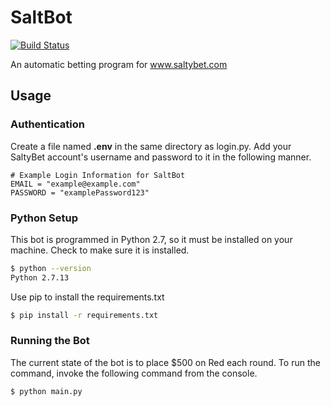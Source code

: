 # SaltBot
[![Build Status](https://travis-ci.org/Jacobinski/SaltBot.svg?branch=master)](https://travis-ci.org/Jacobinski/SaltBot)

An automatic betting program for www.saltybet.com

## Usage
### Authentication
Create a file named **.env** in the same directory as login.py. Add your SaltyBet account's username and password to it in the following manner.
```
# Example Login Information for SaltBot
EMAIL = "example@example.com"
PASSWORD = "examplePassword123"
```
### Python Setup
This bot is programmed in Python 2.7, so it must be installed on your machine. Check to make sure it is installed.
```bash
$ python --version
Python 2.7.13
```
Use pip to install the requirements.txt
```bash
$ pip install -r requirements.txt
```
### Running the Bot
The current state of the bot is to place $500 on Red each round. To run the command, invoke the following command from the console.
```bash
$ python main.py
```
